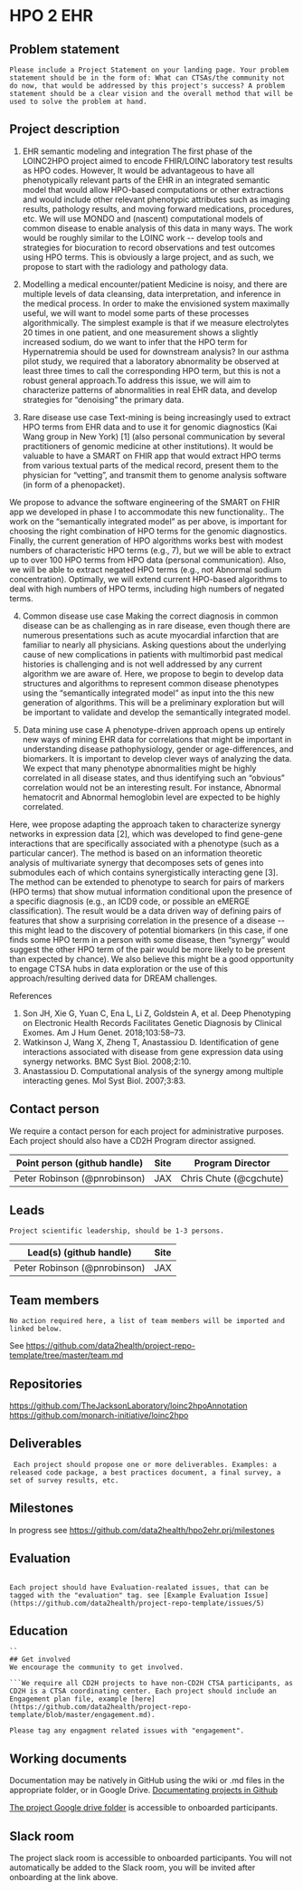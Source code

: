 # HPO 2 EHR

## Problem statement
``Please include a Project Statement on your landing page. Your problem statement should be in the form of: What can CTSAs/the community not do now, that would be addressed by this project's success? A problem statement should be a clear vision and the overall method that will be used to solve the problem at hand. ``

## Project description

1. EHR semantic modeling and integration
The first phase of the LOINC2HPO project aimed to encode FHIR/LOINC laboratory test results as HPO codes. However, It would be advantageous to have all phenotypically relevant parts of the EHR in an integrated semantic model that would allow HPO-based computations or other extractions and would include other relevant phenotypic attributes such as imaging results, pathology results, and moving forward medications, procedures, etc. We will use MONDO and (nascent) computational models of common disease to enable analysis of this data in many ways.
The work would be roughly similar to the LOINC work -- develop tools and strategies for biocuration to record observations and test outcomes using HPO terms. This is obviously a large project, and as such, we propose to start with the radiology and pathology data. 
2. Modelling  a medical encounter/patient
Medicine is noisy, and there are multiple levels of data cleansing, data interpretation, and inference in the medical process. In order to make the envisioned system maximally useful, we will want to model some parts of these processes algorithmically. The simplest example is that if we measure electrolytes 20 times in one patient, and one measurement shows a slightly increased sodium, do we want to infer that the HPO term for Hypernatremia should be used for downstream analysis? In our asthma pilot study, we required that a laboratory abnormality be observed at least three times to call the corresponding HPO term, but this is not a robust general approach.To address this issue, we will aim to characterize patterns of abnormalities in real EHR data, and develop strategies for “denoising” the primary data. 

3. Rare disease use case
Text-mining is being increasingly used to extract HPO terms from EHR data and to use it for genomic diagnostics (Kai Wang group in New York) [1] (also personal communication by several practitioners of genomic medicine at other institutions). It would be valuable to have a SMART on FHIR app that would extract HPO terms from various textual parts of the medical record, present them to the physician for “vetting”, and transmit them to genome analysis software (in form of a phenopacket). 

 We propose to advance the software engineering of the SMART on FHIR app we developed in phase I to accommodate this new functionality.. The work on the “semantically integrated model” as per above, is important for choosing the right combination of HPO terms for the genomic diagnostics. Finally, the current generation of HPO algorithms works best with modest numbers of characteristic HPO terms (e.g., 7), but we will be able to extract up to over 100 HPO terms from HPO data (personal communication). Also, we will be able to extract negated HPO terms (e.g., not Abnormal sodium concentration). Optimally, we will extend current HPO-based algorithms to deal with high numbers of HPO terms, including high numbers of negated terms.

4. Common disease use case
Making the correct diagnosis in common disease can be as challenging as in rare disease, even though there are numerous presentations such as acute myocardial infarction that are familiar to nearly all physicians. Asking questions about the underlying cause of new complications in patients with multimorbid past medical histories is challenging and is not well addressed by any current algorithm we are aware of. Here, we propose to begin to develop data structures and algorithms to  represent common disease phenotypes using the “semantically integrated model” as input into the this new generation of algorithms. This will be a preliminary exploration but will be important to validate and develop the semantically integrated model.

5. Data mining use case
A phenotype-driven approach opens up entirely new ways of mining EHR data for correlations that might be important in understanding disease pathophysiology, gender or age-differences, and biomarkers. It is important to develop clever ways of analyzing the data. We expect that many phenotype abnormalities might be highly correlated in all disease states, and thus identifying such an “obvious” correlation would not be an interesting result. For instance, Abnormal hematocrit and Abnormal hemoglobin level are expected to be highly correlated.

Here, wee propose adapting the approach taken to characterize synergy networks in expression data [2], which was developed to find gene-gene interactions that are specifically associated with a phenotype (such as a particular cancer). The method is based on an information theoretic analysis of multivariate synergy that decomposes sets of genes into submodules each of which contains synergistically interacting gene [3]. The method can be extended to phenotype to search for pairs of markers (HPO terms) that show mutual information conditional upon the presence of a specific diagnosis (e.g., an ICD9 code, or possible an eMERGE classification). The result would be a data driven way of defining pairs of features that show a surprising correlation in the presence of a disease  -- this might lead to the discovery of potential biomarkers (in this case, if one finds some HPO term in a person with some disease, then “synergy” would suggest the other HPO term of the pair would be more likely to be present than expected by chance). We also believe this might be a good opportunity to engage CTSA hubs in data exploration or the use of this approach/resulting derived data for DREAM challenges.

References
1. Son JH, Xie G, Yuan C, Ena L, Li Z, Goldstein A, et al. Deep Phenotyping on Electronic Health Records Facilitates Genetic Diagnosis by Clinical Exomes. Am J Hum Genet. 2018;103:58–73.
2. Watkinson J, Wang X, Zheng T, Anastassiou D. Identification of gene interactions associated with disease from gene expression data using synergy networks. BMC Syst Biol. 2008;2:10.
3. Anastassiou D. Computational analysis of the synergy among multiple interacting genes. Mol Syst Biol. 2007;3:83.

## Contact person

We require a contact person for each project for administrative purposes. Each project should also have a CD2H Program director assigned.

Point person (github handle) | Site | Program Director
----------|--------------|---------------
Peter Robinson (@pnrobinson) | JAX | Chris Chute (@cgchute)

## Leads 

``Project scientific leadership, should be 1-3 persons. ``

Lead(s) (github handle) | Site
----------|--------------|
Peter Robinson (@pnrobinson) | JAX


## Team members 

``No action required here, a list of team members will be imported and linked below.``

See https://github.com/data2health/project-repo-template/tree/master/team.md

## Repositories

https://github.com/TheJacksonLaboratory/loinc2hpoAnnotation
https://github.com/monarch-initiative/loinc2hpo

## Deliverables
`` Each project should propose one or more deliverables. Examples: a released code package, a best practices document, a final survey, a set of survey results, etc.``

## Milestones 

In progress see https://github.com/data2health/hpo2ehr.prj/milestones

## Evaluation
```Each project should propose a set of evaluation measures, recorded in a separate Evaluation Plan file, for example [here](https://github.com/data2health/project-repo-template/blob/master/evaluation.md). These will be reviewed by the Evaluation committee and approved by the Program Directors and NCATS. The Evaluation committee will meet with each Project team leads to assist. 

Each project should have Evaluation-realated issues, that can be tagged with the "evaluation" tag. see [Example Evaluation Issue](https://github.com/data2health/project-repo-template/issues/5)
```
## Education
```See [education.md](https://github.com/data2health/project-repo-template/blob/master/education.md) for details. Each project should have Education-realated issues, that can be tagged with the "education" tag. 
``
## Get involved
We encourage the community to get involved. 

```We require all CD2H projects to have non-CD2H CTSA participants, as CD2H is a CTSA coordinating center. Each project should include an Engagement plan file, example [here](https://github.com/data2health/project-repo-template/blob/master/engagement.md). 

Please tag any engagment related issues with "engagement".
```

## Working documents
Documentation may be natively in GitHub using the wiki or .md files in the appropriate folder, or in Google Drive.
[Documentating projects in Github](https://guides.github.com/features/wikis/)

[The project Google drive folder](https://drive.google.com/drive/u/0/folders/1vLp-H32KTNobiZF2cK82At90S6dVJNUf) is accessible to onboarded participants. 

## Slack room
The project slack room is accessible to onboarded participants. You will not automatically be added to the Slack room, you will be invited after onboarding at the link above.

